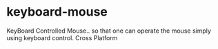keyboard-mouse
==============

KeyBoard Controlled Mouse.. so that one can operate the mouse simply using keyboard control. Cross Platform
